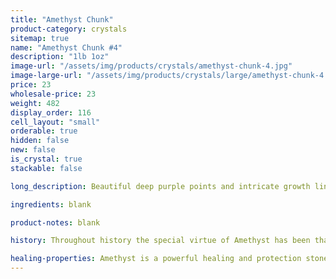 ```yaml
---
title: "Amethyst Chunk"
product-category: crystals
sitemap: true
name: "Amethyst Chunk #4"
description: "1lb 1oz"
image-url: "/assets/img/products/crystals/amethyst-chunk-4.jpg"
image-large-url: "/assets/img/products/crystals/large/amethyst-chunk-4.jpg"
price: 23
wholesale-price: 23
weight: 482
display_order: 116
cell_layout: "small"
orderable: true
hidden: false
new: false
is_crystal: true
stackable: false

long_description: Beautiful deep purple points and intricate growth lines. Features hidden rainbows and airy phantoms in the points as well as iron oxide growth. 

ingredients: blank

product-notes: blank

history: Throughout history the special virtue of Amethyst has been that of preventing drunkenness and overindulgence. Ancient Greeks and Romans routinely studded their goblets with Amethyst believing wine drunk from an Amethyst cup was powerless to intoxicate, and a stone worn on the body, especially at the navel, had a sobering effect, not only for inebriation but in over-zealousness in passion. Catholic bishops also wore Amethyst in a ring to protect from mystical intoxication. Kissing the ring kept others from similar mystical intoxication and kept them grounded in spiritual thought.

healing-properties: Amethyst is a powerful healing and protection stone. It is the February birthstone and is associated to the crown chakra, providing protection against psychic attack, enhancing psychic abilities, calming and stimulating the mind, and nourishing the spirit. For this reason amethyst has been historically used as a remedy for nightmares and insomnia, as well as to aid meditative focus.
---
```

